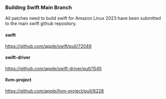 ### Building Swift Main Branch

All patches need to build swift for Amazon Linux 2023 have been submitted to the main swift github repository.

#### swift

https://github.com/apple/swift/pull/72049

#### swift-driver

https://github.com/apple/swift-driver/pull/1545

#### llvm-project

https://github.com/apple/llvm-project/pull/8228
